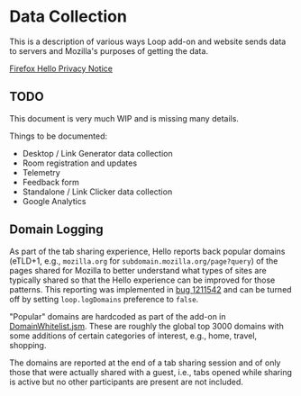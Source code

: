 # Data Collection

This is a description of various ways Loop add-on and website sends data to
servers and Mozilla's purposes of getting the data.

[Firefox Hello Privacy Notice](https://www.mozilla.org/privacy/firefox-hello/)

## TODO

This document is very much WIP and is missing many details.

Things to be documented:

* Desktop / Link Generator data collection
* Room registration and updates
* Telemetry
* Feedback form
* Standalone / Link Clicker data collection
* Google Analytics

## Domain Logging

As part of the tab sharing experience, Hello reports back popular domains
(eTLD+1, e.g., `mozilla.org` for `subdomain.mozilla.org/page?query`) of the
pages shared for Mozilla to better understand what types of sites are typically
shared so that the Hello experience can be improved for those patterns. This
reporting was implemented in [bug
1211542](https://bugzilla.mozilla.org/show_bug.cgi?id=1211542) and can be turned
off by setting `loop.logDomains` preference to `false`.

"Popular" domains are hardcoded as part of the add-on in
[DomainWhitelist.jsm](../add-on/chrome/modules/DomainWhitelist.jsm). These are
roughly the global top 3000 domains with some additions of certain categories of
interest, e.g., home, travel, shopping.

The domains are reported at the end of a tab sharing session and of only those
that were actually shared with a guest, i.e., tabs opened while sharing is
active but no other participants are present are not included.
